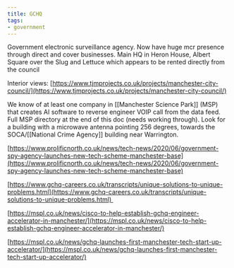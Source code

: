 ```yaml
---
title: GCHQ
tags:
- government
---
```

Government electronic surveillance agency. Now have huge mcr presence through direct and cover businesses. Main HQ in Heron House, Albert Square over the Slug and Lettuce which appears to be rented directly from the council

  

Interior views: [https://www.tjmprojects.co.uk/projects/manchester-city-council/](https://www.tjmprojects.co.uk/projects/manchester-city-council/)

  
  

We know of at least one company in [[Manchester Science Park]] (MSP) that creates AI software to reverse engineer VOIP call from the data feed. Full MSP directory at the end of this doc (needs working through). Look for a building with a microwave antenna pointing 256 degrees, towards the SOCA/[[National Crime Agency]] building near Warrington.

  

[https://www.prolificnorth.co.uk/news/tech-news/2020/06/government-spy-agency-launches-new-tech-scheme-manchester-base](https://www.prolificnorth.co.uk/news/tech-news/2020/06/government-spy-agency-launches-new-tech-scheme-manchester-base)

  

[https://www.gchq-careers.co.uk/transcripts/unique-solutions-to-unique-problems.html](https://www.gchq-careers.co.uk/transcripts/unique-solutions-to-unique-problems.html) 

[https://mspl.co.uk/news/cisco-to-help-establish-gchq-engineer-accelerator-in-manchester/](https://mspl.co.uk/news/cisco-to-help-establish-gchq-engineer-accelerator-in-manchester/)

[https://mspl.co.uk/news/gchq-launches-first-manchester-tech-start-up-accelerator/](https://mspl.co.uk/news/gchq-launches-first-manchester-tech-start-up-accelerator/)